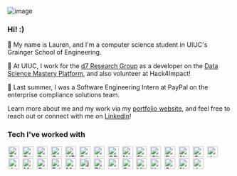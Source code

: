 ![image](https://github.com/lrhyde/lrhyde/assets/126986154/b75a7d03-fdb0-4ea6-8683-5d9cf5a8a28c)


### Hi! :)


🌸 My name is Lauren, and I'm a computer science student in UIUC's Grainger School of Engineering. 

🌽 At UIUC, I work for the [d7 Research Group](https://d7.cs.illinois.edu/visualizations/) as a developer on the [Data Science Mastery Platform](https://mastery.cs.illinois.edu/), and also volunteer at Hack4Impact!

💙 Last summer, I was a Software Engineering Intern at PayPal on the enterprise compliance solutions team.

Learn more about me and my work via my [portfolio website](http://lrhyde.github.io), and feel free to reach out or connect with me on [LinkedIn](https://www.linkedin.com/in/lrhyde2)!

<!---
[![Top Languages](https://github-readme-stats-git-masterrstaa-rickstaa.vercel.app/api/top-langs/?username=lrhyde&theme=transparent&text_color=ffffff&title_color=ffffff&langs_count=4&size_weight=0.3&count_weight=0.7&layout=compact#gh-dark-mode-only)](https://github.com/anuraghazra/github-readme-stats#gh-dark-mode-only)
[![Top Languages](https://github-readme-stats-git-masterrstaa-rickstaa.vercel.app/api/top-langs/?username=lrhyde&theme=transparent&text_color=000000&title_color=000000&langs_count=4&size_weight=0.3&count_weight=0.7&layout=compact#gh-light-mode-only)](https://github.com/anuraghazra/github-readme-stats#gh-light-mode-only)
--->

### Tech I've worked with
<a href="https://www.typescriptlang.org/" title="Typescript"><img src="https://github.com/get-icon/geticon/raw/master/icons/typescript-icon.svg" alt="Typescript" width="24px" height="24px"  style="padding-right: 2px; padding-left: 2px;"></a>
<a href="https://reactjs.org/" title="React"><img src="https://github.com/get-icon/geticon/raw/master/icons/react.svg" alt="React" width="24px" height="24px"  style="padding-right: 2px; padding-left: 2px;"></a>
<a href="https://www.python.org/" title="Python"><img src="https://github.com/get-icon/geticon/raw/master/icons/python.svg" alt="Python" width="24px" height="24px"  style="padding-right: 2px; padding-left: 2px;"></a>
<a href="https://isocpp.org/" title="C++"><img src="https://github.com/get-icon/geticon/raw/master/icons/c-plusplus.svg" alt="C++" width="24px" height="24px"  style="padding-right: 2px; padding-left: 2px;"></a>
<a href="https://www.w3.org/TR/html5/" title="HTML5"><img src="https://github.com/get-icon/geticon/raw/master/icons/html-5.svg" alt="HTML5" width="24px" height="24px"  style="padding-right: 2px; padding-left: 2px;"></a>
<a href="https://expressjs.com/" title="Express"><img src="https://github.com/get-icon/geticon/raw/master/icons/express.svg" alt="Express" width="24px" height="24px"  style="padding-right: 2px; padding-left: 2px;"></a>
<a href="https://www.java.com/" title="Java"><img src="https://github.com/get-icon/geticon/raw/master/icons/java.svg" alt="Java" width="24px" height="24px"  style="padding-right: 2px; padding-left: 2px;"></a>
<a href="https://www.w3.org/TR/CSS/" title="CSS3"><img src="https://github.com/get-icon/geticon/raw/master/icons/css-3.svg" alt="CSS3" width="24px" height="24px"  style="padding-right: 2px; padding-left: 2px;"></a>
<a href="https://nodejs.org/" title="Node.js"><img src="https://github.com/get-icon/geticon/raw/master/icons/nodejs-icon.svg" alt="Node.js" width="24px" height="24px"  style="padding-right: 2px; padding-left: 2px;"></a>
<a href="https://flask.pocoo.org/" title="Flask"><img src="https://github.com/get-icon/geticon/raw/master/icons/flask.svg" alt="Flask" width="24px" height="24px"  style="padding-right: 2px; padding-left: 2px;"></a>
<a href="https://git-scm.com/" title="Git"><img src="https://github.com/get-icon/geticon/raw/master/icons/git-icon.svg" alt="Git" width="24px" height="24px"  style="padding-right: 2px; padding-left: 2px;"></a>
<a href="https://www.r-project.org/" title="R"><img src="https://github.com/get-icon/geticon/raw/master/icons/r-lang.svg" alt="R" width="24px" height="24px"  style="padding-right: 2px; padding-left: 2px;"></a>
<a href="https://neo4j.com/" title="Neo4j"><img src="https://github.com/get-icon/geticon/raw/master/icons/neo4j.svg" alt="Neo4j" width="24px" height="24px"  style="padding-right: 2px; padding-left: 2px;"></a>
<a href="https://en.wikipedia.org/wiki/C_(programming_language)" title="C"><img src="https://github.com/get-icon/geticon/raw/master/icons/c.svg" alt="C" width="24px" height="24px"  style="padding-right: 2px; padding-left: 2px;"></a>
<a href="https://developer.mozilla.org/en-US/docs/Web/JavaScript" title="JavaScript"><img src="https://github.com/get-icon/geticon/raw/master/icons/javascript.svg" alt="JavaScript" width="24px" height="24px"  style="padding-right: 2px; padding-left: 2px;"></a>
<a href="https://jestjs.io/" title="Jest"><img src="https://github.com/get-icon/geticon/raw/master/icons/jest.svg" alt="Jest" width="24px" height="24px"  style="padding-right: 2px; padding-left: 2px;"></a>
<a href="https://www.mongodb.org/" title="MongoDB"><img src="https://github.com/get-icon/geticon/raw/master/icons/mongodb-icon.svg" alt="MongoDB" width="24px" height="24px"  style="padding-right: 2px; padding-left: 2px;"></a>
<a href="https://opencv.org/" title="OpenCV"><img src="https://github.com/get-icon/geticon/raw/master/icons/opencv.svg" alt="OpenCV" width="24px" height="24px"  style="padding-right: 2px; padding-left: 2px;"></a>
<a href="https://tailwindcss.com/" title="Tailwind CSS"><img src="https://github.com/get-icon/geticon/raw/master/icons/tailwindcss-icon.svg" alt="Tailwind CSS" width="24px" height="24px"  style="padding-right: 2px; padding-left: 2px;"></a>
<a href="https://dev.mysql.com/" title="MySQL"><img src="https://github.com/get-icon/geticon/raw/master/icons/mysql.svg" alt="MySQL" width="24px" height="24px"  style="padding-right: 2px; padding-left: 2px;"></a>
<a href="https://jquery.com/" title="jQuery"><img src="https://github.com/get-icon/geticon/raw/master/icons/jquery-icon.svg" alt="jQuery" width="24px" height="24px"  style="padding-right: 2px; padding-left: 2px;"></a>
<a href="https://www.djangoproject.com/" title="Django"><img src="https://github.com/get-icon/geticon/raw/master/icons/django.svg" alt="Django" width="24px" height="24px"  style="padding-right: 2px; padding-left: 2px;"></a>
<a href="https://pandas.pydata.org/" title="pandas"><img src="https://github.com/get-icon/geticon/raw/master/icons/pandas-icon.svg" alt="pandas" width="24px" height="24px"  style="padding-right: 2px; padding-left: 2px;"></a>
<a href="https://cloud.google.com/gcp/" title="Google Cloud Platform"><img src="https://github.com/get-icon/geticon/raw/master/icons/google-cloud-platform.svg" alt="Google Cloud Platform" width="24px" height="24px"  style="padding-right: 2px; padding-left: 2px;"></a>
<a href="https://vitejs.dev/" title="Vite"><img src="https://github.com/get-icon/geticon/raw/master/icons/vite.svg" alt="Vite" width="24px" height="24px"  style="padding-right: 2px; padding-left: 2px;"></a>
<a href="https://handlebarsjs.com/" title="Handlebars"><img src="https://github.com/get-icon/geticon/raw/master/icons/handlebars.svg" alt="Handlebars" width="24px" height="24px"  style="padding-right: 2px; padding-left: 2px;"></a>
<a href="https://sequelizejs.com/" title="Sequelize"><img src="https://github.com/get-icon/geticon/raw/master/icons/sequelize.svg" alt="Sequelize" width="24px" height="24px"  style="padding-right: 2px; padding-left: 2px;"></a>
<a href="https://numpy.org/" title="NumPy"><img src="https://github.com/get-icon/geticon/raw/master/icons/numpy-icon.svg" alt="NumPy" width="24px" height="24px"  style="padding-right: 2px; padding-left: 2px;"></a>
<a href="https://www.docker.com/" title="docker"><img src="https://github.com/get-icon/geticon/raw/master/icons/docker-icon.svg" alt="docker" width="24px" height="24px"  style="padding-right: 2px; padding-left: 2px;"></a>
